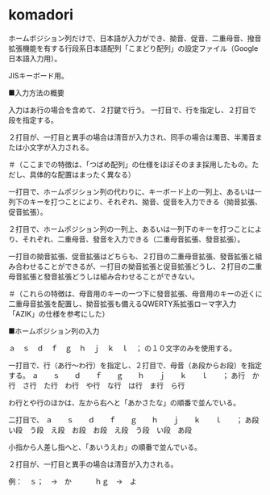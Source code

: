 komadori
========

ホームポジション列だけで、日本語が入力ができ、拗音、促音、二重母音、撥音拡張機能を有する行段系日本語配列「こまどり配列」の設定ファイル（Google日本語入力用）。

JISキーボード用。

■入力方法の概要

入力はあ行の場合を含めて、２打鍵で行う。
一打目で、行を指定し、２打目で段を指定する。

２打目が、一打目と異手の場合は清音が入力され、同手の場合は濁音、半濁音または小文字が入力される。

＃（ここまでの特徴は、「つばめ配列」の仕様をほぼそのまま採用したもの。ただし、具体的な配置はまったく異なる）

一打目で、ホームポジション列の代わりに、キーボード上の一列上、あるいは一列下のキーを打つことにより、それぞれ、拗音、促音を入力できる（拗音拡張、促音拡張）。

２打目で、ホームポジション列の一列上、あるいは一列下のキーを打つことにより、それぞれ、二重母音、發音を入力できる（二重母音拡張、發音拡張）。

一打目の拗音拡張、促音拡張はどちらも、２打目の二重母音拡張、發音拡張と組み合わせることができるが、一打目の拗音拡張と促音拡張どうし、２打目の二重母音拡張と發音拡張どうしは組み合わせることができない。

＃（これらの特徴は、母音用のキーの一つ下に發音拡張、母音用のキーの近くに二重母音拡張を配置し、拗音拡張も備えるQWERTY系拡張ローマ字入力「AZIK」の仕様を参考にした）

■ホームポジション列の入力

ａ　ｓ　ｄ　ｆ　ｇ　ｈ　ｊ　ｋ　ｌ　；
の１０文字のみを使用する。

一打目で、行（あ行～わ行）を指定し、２打目で、母音（あ段からお段）を指定する。
ａ　　ｓ　　ｄ　　ｆ　　ｇ　　ｈ　　ｊ　　ｋ　　ｌ　　；
あ行　か行　さ行　た行　わ行　や行　な行　は行　ま行　ら行

わ行とや行のほかは、左から右へと「あかさたな」の順番で並んでいる。

二打目で、
ａ　　ｓ　　ｄ　　ｆ　　ｇ　　ｈ　　ｊ　　ｋ　　ｌ　　；
あ段　い段　う段　え段　お段　お段　え段　う段　い段　あ段

小指から人差し指へと、「あいうえお」の順番で並んでいる。

２打目が、一打目と異手の場合は清音が入力される。

例：　ｓ；　→　か
　　　ｈｇ　→　よ






